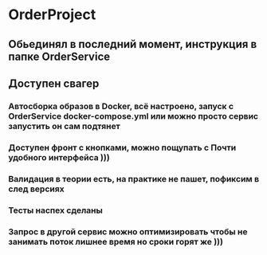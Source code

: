 # OrderProject 
## Обьединял в последний момент, инструкция в папке OrderService
## Доступен свагер
### Автосборка образов в Docker, всё настроено, запуск с OrderService docker-compose.yml или можно просто сервис запустить он сам подтянет
### Доступен фронт с кнопками, можно пощупать с Почти удобного интерфейса )))
### Валидация в теории есть, на практике не пашет, пофиксим в след версиях
### Тесты наспех сделаны
### Запрос в другой сервис можно оптимизировать чтобы не занимать поток лишнее время но сроки горят же ))) 
